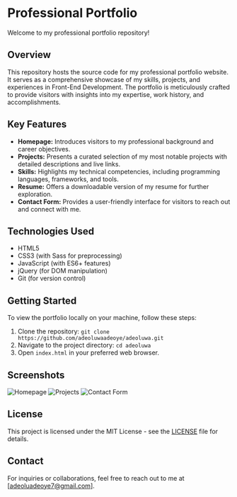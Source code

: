 # Professional Portfolio

Welcome to my professional portfolio repository!

## Overview

This repository hosts the source code for my professional portfolio website. It serves as a comprehensive showcase of my skills, projects, and experiences in Front-End Development. The portfolio is meticulously crafted to provide visitors with insights into my expertise, work history, and accomplishments.

## Key Features

- **Homepage:** Introduces visitors to my professional background and career objectives.
- **Projects:** Presents a curated selection of my most notable projects with detailed descriptions and live links.
- **Skills:** Highlights my technical competencies, including programming languages, frameworks, and tools.
- **Resume:** Offers a downloadable version of my resume for further exploration.
- **Contact Form:** Provides a user-friendly interface for visitors to reach out and connect with me.

## Technologies Used

- HTML5
- CSS3 (with Sass for preprocessing)
- JavaScript (with ES6+ features)
- jQuery (for DOM manipulation)
- Git (for version control)

## Getting Started

To view the portfolio locally on your machine, follow these steps:

1. Clone the repository: `git clone https://github.com/adeoluwaadeoye/adeoluwa.git`
2. Navigate to the project directory: `cd adeoluwa`
3. Open `index.html` in your preferred web browser.

## Screenshots

![Homepage](screenshots/homepage.png)
![Projects](screenshots/projects.png)
![Contact Form](screenshots/contact-form.png)

## License

This project is licensed under the MIT License - see the [LICENSE](LICENSE) file for details.

## Contact

For inquiries or collaborations, feel free to reach out to me at [adeoluadeoye7@gmail.com].

